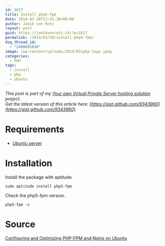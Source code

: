 ```yaml
---
id: 1617
title: Install php5-fpm
date: 2014-03-20T13:41:30+00:00
author: Janik von Rotz
layout: post
guid: https://janikvonrotz.ch/?p=1617
permalink: /2014/03/20/install-php5-fpm/
dsq_thread_id:
  - "2468691830"
image: /wp-content/uploads/2014/03/php-logo.jpeg
categories:
  - PHP
tags:
  - install
  - php
  - ubuntu
---
```

*This post is part of my [Your own Virtual Private Server hosting solution](http://janikvonrotz.ch/your-own-virtual-private-server-hosting-solution/) project.*  
*Get the latest version of this article here: [https://gist.github.com/9343960](https://gist.github.com/9343960).*  
<!--more-->
# Requirements

* [Ubuntu server](https://janikvonrotz.ch/2014/03/13/deploy-ubuntu-server/)

# Installation

Install the package with aptitude.

    sudo aptitude install php5-fpm
    
Check the php5-fpm version.

    php5-fpm -v

# Source

[Configuring and Optimizing PHP-FPM and Nginx on Ubuntu](http://blog.chrismeller.com/configuring-and-optimizing-php-fpm-and-nginx-on-ubuntu-or-debian)